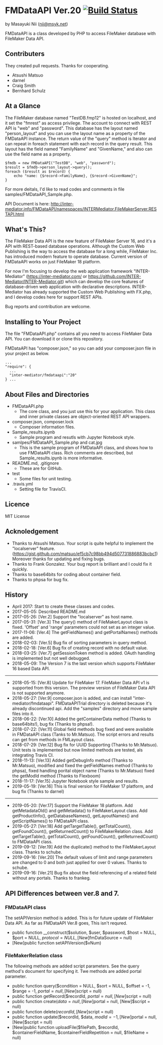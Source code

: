 # FMDataAPI Ver.20 [![Build Status](https://travis-ci.org/msyk/FMDataAPI.svg?branch=master)](https://travis-ci.org/msyk/FMDataAPI)

by Masayuki Nii (nii@msyk.net)

FMDataAPI is a class developed by PHP to access FileMaker database
with FileMaker Data API.

## Contributers

They created pull requests. Thanks for cooperating.

- Atsushi Matsuo
- darnel
- Craig Smith
- Bernhard Schulz

## At a Glance

The FileMaker database named "TestDB.fmp12" is hosted on localhost, and
it set the "fmrest" as access privilege. The account to connect with REST API is "web"
and "password". This database has the layout named "person_layout" and you
can use the layout name as a property of the FMDataAPI instance. The return
value of the "query" method is Iterator and can repeat in foreach statement
with each record in the query result. This layout has the field named
"FamilyName" and "GivenName," and also can use the field name as a property.

```
$fmdb = new FMDataAPI("TestDB", "web", "password");
$result = $fmdb->person_layout->query();
foreach ($result as $record) {
    echo "name: {$record->FamilyName}, {$record->GivenName}";
}
```

For more deitals, I'd like to read codes and comments in file samples/FMDataAPI_Sample.php.

API Document is here:
http://inter-mediator.info/FMDataAPI/namespaces/INTERMediator.FileMakerServer.RESTAPI.html

## What's This?

The FileMaker Data API is the new feature of FileMaker Server 16,
and it's a API with REST-based database operations.
Although the Custom Web Publishing is the way to access the database
for a long while, FileMaker Inc. has introduced modern feature to operate
database. Current version of FMDataAPI works on just FileMaker 18 platform.

For now I'm focusing to develop the web application framework "INTER-Mediator"
(https://inter-mediator.com/ or https://github.com/INTER-Mediator/INTER-Mediator.git)
which can develop the core features of database-driven web application
with declarative descriptions. INTER-Mediator has already supported the Custom
Web Publishing with FX.php, and I develop codes here for support REST APIs.

Bug reports and contribution are welcome.

## Installing to Your Project

The file "FMDataAPI.php" contains all you need to access FileMaker Data API.
You can download it or clone this repository.

FMDataAPI has "composer.json," so you can add your composer.json file in your project as below.

```
...
"require": {
  ...
  "inter-mediator/fmdataapi":"20"
} ...
```

## About Files and Directories

- FMDataAPI.php
    - The core class, and you just use this for your application.
     This class and inner private classes are object-oriented REST API
     wrappers.
- composer.json, composer.lock
    - Composer information files.
- Sample_results.ipynb
    - Sample program and resutls with Jupyter Notebook style.
- samlpes/FMDataAPI_Sample.php and cat.jpg
    - This is the sample program of FMDataAPI class, and shows how to
    use FMDataAPI class. Rich comments are described,
    but Sample_results.ipynb is more informative.
- README.md, .gitignore
    - These are for GitHub.
- test
    - Some files for unit testing.
- .travis.yml
    - Setting file for TravisCI.

## Licence

MIT License

## Acknoledgement

- Thanks to Atsushi Matsuo. Your script is quite helpful to implement the "localserver" feature.
(https://gist.github.com/matsuo/ef5cb7c98bb494d507731886883bcbc1) Moreover thanks for updating and fixing bugs.
- Thanks to Frank Gonzalez. Your bug report is brilliant and I could fix it quickly.
- Thanks to base64bits for coding about container field.
- Thanks to phpsa for bug fix.

## History

- April 2017: Start to create these classes and codes.
- 2017-05-05: Described README.md
- 2017-05-26: [Ver.2] Support the "localserver" as host name.
- 2017-05-31: [Ver.3] The query() method of FileMakerLayout class is fixed.
'Offset' and 'range' parameters could not set as an integer value.
- 2017-11-06: [Ver.4] The getFieldNames() and getPortalNames() methods are added.
- 2018-02-03: [Ver.5] Bug fix of sorting parameters in query method.
- 2018-02-18: [Ver.6] Bug fix of creating record with no default value.
- 2018-03-25: [Ver.7] getSessionToken method is added. OAuth handling is implemented but not well debugged.
- 2018-05-09: The Version 7 is the last version which supports FileMaker 16 based Data API.
---
- 2018-05-15: [Ver.8] Update for FileMaker 17. FileMaker Data API v1 is supported from this version.
   The preview version of FileMaker Data API is not supported anymore.
- 2018-05-27: [Ver.9] composer.json is added, and can install "inter-mediator/fmdataapi".
   FMDataAPITrial directory is deleted because it's already discontinued api.
   Add the "samples" directory and move sample files into it.
- 2018-06-22: [Ver.10] Added the getContainerData method (Thanks to base64bits!),
   bug fix (Thanks to phpsa!).
- 2018-07-22: [Ver.11] Global field methods bug fixed and were available in FMDataAPI class (Tanks to Mr.Matsuo).
   The script errors and results can get from methods in FMLayout class.
- 2018-07-29: [Ver.12] Bug fix for UUID Supporting (Thanks to Mr.Matsuo).
   Unit tests is implemented but now limited methods are tested, als integrating Travis CI.
- 2018-11-13: [Ver.13]
    Added getDebugInfo method (Thanks to Mr.Matsuo),
    modified and fixed the getFieldNames method (Thanks to phpsa),
    fixed handling porital object name (Thanks to Mr.Matsuo)
    fixed the getModId method (Thanks to Flexboom)
- 2018-11-17: [Ver.15]
    Jupyter Notebook style sample and results.
- 2019-05-19: [Ver.16]
    This is final version for FileMaker 17 platform, and bug fix (Thanks to darnel)
---
- 2019-05-20: [Ver.17]
    Support the FileMaker 18 platform.
    Add getMetadataOld() and getMetadata() to FileMakerLayout class.
    Add getProductInfo(), getDatabaseNames(), getLayoutNames() and getScriptNames() to FMDataAPI class.
- 2019-05-27: [Ver.18]
    Add getTargetTable(), getTotalCount(), getFoundCount(), getReturnedCount() to FileMakerRelation class.
    Add getTargetTable(), getTotalCount(), getFoundCount(), getReturnedCount() to FMDataAPI class.
- 2019-09-12: [Ver.19]
    Add the duplicate() method to the FileMakerLayout class. Thanks to schube.
- 2019-09-16: [Ver.20]
    The default values  of limit and range parameters are changed to 0 and both just applied for over 0 values. Thanks to schube.
- 2019-09-16: [Ver.21]
    Bug fix about the field referencing of a related field without any portals. Thanks to frankeg.

## API Differences between ver.8 and 7.
### FMDataAPI class
The setAPIVersion method is added. This is for future update of FileMaker Data API.
As far as FMDataAPI Ver.8 goes, This isn't requred.
- public function __construct($solution, $user, $password, $host = NULL, $port = NULL, $protocol = NULL, [New]$fmDataSource = null)
- [New]public function setAPIVersion($vNum)

### FileMakerRelation class
The following methods are added script parameters. See the query method's document for specifying it.
Twe methods are added portal parameter.

- public function query($condition = NULL, $sort = NULL, $offset = -1, $range = -1, $portal = null, [New]$script = null)
- public function getRecord($recordId, $portal = null, [New]$script = null)
- public function create($data = null, [New]$portal = null, [New]$script = null)
- public function delete($recordId, [New]$script = null)
- public function update($recordId, $data, $modId = -1, [New]$portal = null, [New]$script = null)
- [New]public function uploadFile($filePath, $recordId, $containerFieldName, $containerFieldRepetition = null, $fileName = null)

